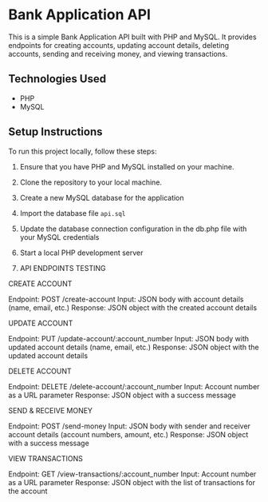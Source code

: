 # Bank Application API

This is a simple Bank Application API built with PHP and MySQL. It provides endpoints for creating accounts, updating account details, deleting accounts, sending and receiving money, and viewing transactions.

## Technologies Used

- PHP
- MySQL

## Setup Instructions

To run this project locally, follow these steps:

1. Ensure that you have PHP and MySQL installed on your machine.

2. Clone the repository to your local machine.

3. Create a new MySQL database for the application

4. Import the database file `api.sql`

5. Update the database connection configuration in the db.php file with your MySQL credentials

6. Start a local PHP development server

7. API ENDPOINTS TESTING

  CREATE ACCOUNT

Endpoint: POST /create-account
Input: JSON body with account details (name, email, etc.)
Response: JSON object with the created account details

UPDATE ACCOUNT

Endpoint: PUT /update-account/:account_number
Input: JSON body with updated account details (name, email, etc.)
Response: JSON object with the updated account details

DELETE ACCOUNT

Endpoint: DELETE /delete-account/:account_number
Input: Account number as a URL parameter
Response: JSON object with a success message

SEND & RECEIVE MONEY

Endpoint: POST /send-money
Input: JSON body with sender and receiver account details (account numbers, amount, etc.)
Response: JSON object with a success message

VIEW TRANSACTIONS

Endpoint: GET /view-transactions/:account_number
Input: Account number as a URL parameter
Response: JSON object with the list of transactions for the account
